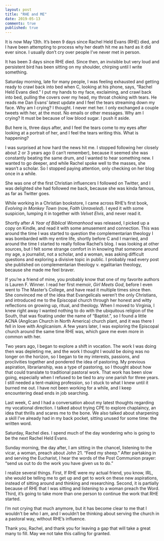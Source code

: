```yaml
---
layout: post
title: "RHE and ME"
date: 2019-05-13
comments: true
published: true
---
```


It is now May 13th. It’s been 9 days since Rachel Held Evans (RHE) died, and I have been attempting to process why her death hit me as hard as it did ever since. I usually don’t cry over people I’ve never met in person.

It has been 3 days since RHE died. Since then, an invisible but very loud and persistent bird has been sitting on my shoulder, chirping until I write something.

Saturday morning, late for many people, I was feeling exhausted and getting ready to crawl back into bed when C, looking at his phone, says, “Rachel Held Evans died.” I put my hands to my face, exclaiming, and crawl back into bed, pulling the covers over my head, my throat choking with tears. He reads me Dan Evans’ latest update and I feel the tears streaming down my face. Why am I crying? I thought. I never met her. I only exchanged a couple tweets with her, at the most. No emails or other messages. Why am I crying? It must be because of low blood sugar. I push it aside.

But here is, three days after, and I feel the tears come to my eyes after looking at a portrait of her, and I feel the tears writing this. What is happening?

I was surprised at how hard the news hit me. I stopped following her closely about 2 or 3 years ago (I can’t remember), because it seemed she was constantly beating the same drum, and I wanted to hear something new. I wanted to go deeper, and while Rachel spoke well to the masses, she wasn’t a scholar. So I stopped paying attention, only checking on her blog once in a while.

She was one of the first Christian influencers I followed on Twitter, and I was delighted she had followed me back, because she was kinda famous, as far as Twitter goes.

While working in a Christian bookstore, I came across RHE’s first book, *Evolving in Monkey
Town* (now, *Faith Unraveled*). I eyed it with some suspicion, lumping it in together with *Velvet Elvis*, and never read it.

Shortly after *A Year of Biblical Womanhood* was released, I picked up a copy on Kindle, and read it with some amusement and connection. This was around the time I was started to question the complementarian theology I was bombarded with my entire life, shortly before C and I married, and around the time I started to really follow Rachel’s blog. I was looking at other sources, but I felt some strange comfort in in knowing that someone around my age, a journalist, not a scholar, and a woman, was asking difficult questions and exploring a divisive topic in public. I probably read every post she published on complementarian theology v. egalitarian theology, because she made me feel braver.

If you’re a friend of mine, you probably know that one of my favorite authors is Lauren F. Winner. I read her first memoir, _Girl Meets God_,  before I even went to The Master’s College, and have read it multiple times since then. She convinced me of the idea that Evangelicals weren’t the only Christians, and introduced me to the Episcopal church through her honest and witty reflections on growing up, ritual, and theology. When I moved to Virginia, I knew right away I wanted nothing to do with the ubiquitous religion of the South, that was floating under the name of “Baptist.”, so I found a little ACNA (Anglican Church in North America) church plant, and it was there I fell in love with Anglicanism. A few years later, I was exploring the Episcopal church around the same time RHE was, which gave me even more in common with her.

Two years ago, I began to explore a shift in vocation. The work I was doing then was depleting me, and the work I thought I would be doing was no longer on the horizon, so I began to tie my interests, passions, and proclivities together and pondered the idea of pastoring. My previous aspiration, librarianship, was a type of pastoring, so I thought about how that could translate to traditional pastoral work. That work has been slow going, especially when I refused to be tied to any one parish for three years. I still needed a tent-making profession, so I stuck to what I knew until it burned me out. I have not been working for a while, and I keep encountering dead ends in job searching.

Last week, C and I had a conversation about my latest thoughts regarding my vocational direction. I talked about trying CPE to explore chaplaincy, an idea that thrills and scares me to the bone. We also talked about sharpening a skill I’ve already had in my back pocket, sitting unused for some time: the written word.

Saturday, Rachel dies. I spend much of the day wondering who is going to be the next Rachel Held Evans.

Sunday morning, the day after, I am sitting in the chancel, listening to the vicar, a woman, preach about John 21. “Feed my sheep.” After partaking in and serving the Eucharist, I hear the words of the Post Communion prayer: “send us out to do the work you have given us to do.”

I realize several things. First, If RHE were my actual friend, you know, IRL, she would be telling me to get up and get to work on these new aspirations, instead of sitting around and thinking and researching. Second, it is partially because of RHE that I was sitting and listening to a woman preach the Word. Third, it’s going to take more than one person to continue the work that RHE started.

I’m not crying that much anymore, but it has become clear to me that I wouldn’t be who I am, and I wouldn’t be thinking about serving the church in a pastoral way, without RHE’s influence.

Thank you, Rachel, and thank you for leaving a gap that will take a great many to fill. May we not take this calling for granted.
